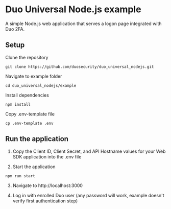 # Duo Universal Node.js example

A simple Node.js web application that serves a logon page integrated with Duo 2FA.

## Setup

Clone the repository
```
git clone https://github.com/duosecurity/duo_universal_nodejs.git
```

Navigate to example folder
```
cd duo_universal_nodejs/example
```

Install dependencies
```
npm install
```

Copy .env-template file
```
cp .env-template .env
```

## Run the application

1. Copy the Client ID, Client Secret, and API Hostname values for your Web SDK application into the .env file

2. Start the application
```
npm run start
```

3. Navigate to http://localhost:3000

4. Log in with enrolled Duo user (any password will work, example doesn't verify first authentication step)
